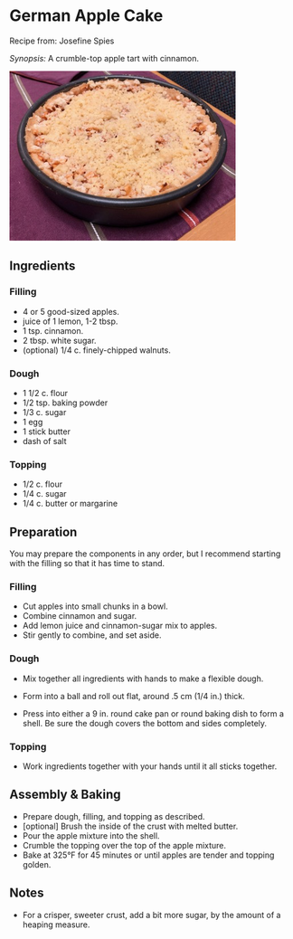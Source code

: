 # German Apple Cake

Recipe from: Josefine Spies

*Synopsis:* A crumble-top apple tart with cinnamon.

![apple cake](../img/apple-cake.jpg)

## Ingredients

### Filling

- 4 or 5 good-sized apples.
- juice of 1 lemon, 1-2 tbsp.
- 1 tsp. cinnamon.
- 2 tbsp. white sugar.
- (optional) 1/4 c. finely-chipped walnuts.

### Dough

- 1 1/2 c. flour
- 1/2 tsp. baking powder
- 1/3 c. sugar
- 1 egg
- 1 stick butter
- dash of salt

### Topping

-  1/2 c. flour
-  1/4 c. sugar
-  1/4 c. butter or margarine


## Preparation

You may prepare the components in any order, but I recommend starting with the
filling so that it has time to stand.

### Filling

-  Cut apples into small chunks in a bowl.
-  Combine cinnamon and sugar.
-  Add lemon juice and cinnamon-sugar mix to apples.
-  Stir gently to combine, and set aside.

### Dough

-  Mix together all ingredients with hands to make a flexible dough.

-  Form into a ball and roll out flat, around .5 cm (1/4 in.) thick.

-  Press into either a 9 in. round cake pan or round baking dish to form a
   shell. Be sure the dough covers the bottom and sides completely.

### Topping

-  Work ingredients together with your hands until it all sticks together.


## Assembly & Baking

-  Prepare dough, filling, and topping as described.
-  [optional] Brush the inside of the crust with melted butter.
-  Pour the apple mixture into the shell.
-  Crumble the topping over the top of the apple mixture.
-  Bake at 325°F for 45 minutes or until apples are tender and topping golden.


## Notes

*  For a crisper, sweeter crust, add a bit more sugar, by the amount of a
   heaping measure.
